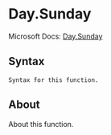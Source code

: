 ---
---

# Day.Sunday

Microsoft Docs: [Day.Sunday](https://docs.microsoft.com/en-us/powerquery-m/day-sunday)

## Syntax

```powerquery-m
Syntax for this function.
```

## About

About this function.

